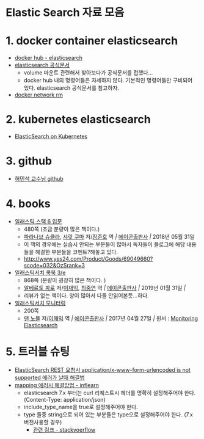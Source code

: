 # Elastic Search 자료 모음

# 1. docker container elasticsearch

- [docker hub - elasticsearch](https://hub.docker.com/_/elasticsearch)
- [elasticsearch 공식문서](https://www.elastic.co/guide/en/elasticsearch/reference/current/docker.html)
  - volume 마운트 관련해서 찾아보다가 공식문서를 접했다...
  - docker hub 내의 명령어들은 자세하지 않다. 기본적인 명령어들만 구비되어 있다. elasticsearch 공식문서를 참고하자.
- [docker network rm](https://docs.docker.com/engine/reference/commandline/network_rm/)



# 2. kubernetes elasticsearch

- [ElasticSearch on Kubernetes](https://sematext.com/blog/kubernetes-elasticsearch/)



# 3. github

- [허민석 교수님  github](https://github.com/minsuk-heo/BigData)



# 4. books

- [일래스틱 스택 6 입문](http://www.yes24.com/Product/Goods/61155479?scode=032&OzSrank=2)
  - 480쪽 (조금 분량이 많은 책이다.)
  - [파라나브 슈클라](http://www.yes24.com/SearchCorner/Result?domain=ALL&author_yn=Y&query=&auth_no=218631), [샤랏 쿠마](http://www.yes24.com/SearchCorner/Result?domain=ALL&author_yn=Y&query=&auth_no=218632) 저/[장준호](http://www.yes24.com/SearchCorner/Result?domain=ALL&author_yn=Y&query=&auth_no=206578) 역 *|* [에이콘출판사](javascript:void(0);) *|* 2018년 05월 31일 
  - 이 책의 경우에는 실습시 안되는 부분들이 많아서 독자들이 블로그에 해당 내용들을 해결한 부분들을 코멘트?해놓고 있다. 
  - http://www.yes24.com/Product/Goods/69049660?scode=032&OzSrank=3
- [일래스틱서치 쿡북 3/e](http://www.yes24.com/Product/Goods/69049660?scode=032&OzSrank=3)
  - 868쪽 (분량이 굉장히 많은 책이다. )
  - [알베르토 파로](http://www.yes24.com/SearchCorner/Result?domain=ALL&author_yn=Y&query=&auth_no=247082) 저/[이재익](http://www.yes24.com/SearchCorner/Result?domain=ALL&author_yn=Y&query=&auth_no=191778), [최중연](http://www.yes24.com/SearchCorner/Result?domain=ALL&author_yn=Y&query=&auth_no=191779) 역 *|* [에이콘출판사](javascript:void(0);) *|* 2019년 01월 31일 *|*
  - 리뷰가 없는 책이다. 양이 많아서 다들 안읽어본듯...하다.
- [일래스틱서치 모니터링](http://www.yes24.com/Product/Goods/38950544)
  - 200쪽
  - [댄 노블](http://www.yes24.com/SearchCorner/Result?domain=ALL&author_yn=Y&query=&auth_no=248418) 저/[이재익](http://www.yes24.com/SearchCorner/Result?domain=ALL&author_yn=Y&query=&auth_no=191778) 역 *|* [에이콘출판사](javascript:void(0);) *|* 2017년 04월 27일 *|* 원서 : [Monitoring Elasticsearch](javascript:void(0);)



# 5. 트러블 슈팅

- [ElasticSearch REST 요청시 application/x-www-form-urlencoded is not supported 에러가 날때 해결법](https://abc2080.tistory.com/entry/%EC%97%90%EB%9F%AC-ContentType-header-applicationxwwwformurlencoded-is-not-supported)
- [mapping 에러시 해결방법 - inflearn](https://www.inflearn.com/questions/12385)
  - elasticsearch 7.x 부터는 curl 리퀘스트시 헤더를 명확히 설정해주어야 한다.  
    (Content-Type: application/json)
  - include_type_name을 true로 설정해주어야 한다.
  - type 들중 string으로 되어 있는 부분들은 type으로 설정해주어야 한다. (7.x 버전사용할 경우)
    - [관련 링크 - stackvoerflow](https://stackoverflow.com/questions/47452770/no-handler-for-type-string-declared-on-field-name)



